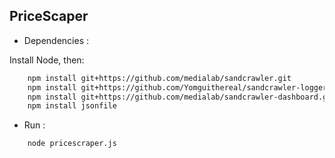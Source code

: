PriceScaper
-----------

+ Dependencies :

Install Node, then:

```bash
    npm install git+https://github.com/medialab/sandcrawler.git
    npm install git+https://github.com/Yomguithereal/sandcrawler-logger.git
    npm install git+https://github.com/medialab/sandcrawler-dashboard.git
    npm install jsonfile
```

+ Run :

```bash
    node pricescraper.js
```


